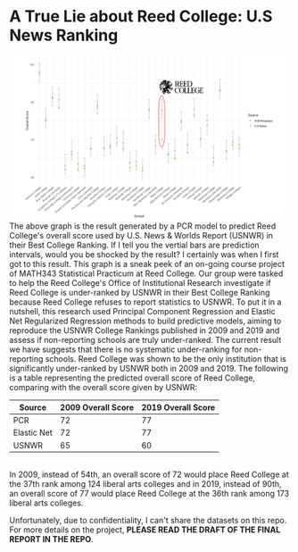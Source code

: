 # A True Lie about Reed College: U.S News Ranking
![](img/2019pcrPI_1.png)
The above graph is the result generated by a PCR model to predict Reed College's overall score used by U.S. News & Worlds Report (USNWR) in  their Best College Ranking. If I tell you the vertial bars are prediction intervals, would you be shocked by the result? I certainly was when I first got to this result. This graph is a sneak peek of an on-going course project of MATH343 Statistical Practicum at Reed College. Our group were tasked to help the Reed College's Office of Institutional Research investigate if Reed College is under-ranked by USNWR in their Best College Ranking because Reed College refuses to report statistics to USNWR. To put it in a nutshell, this research used Principal Component Regression and Elastic Net Regularized Regression methods to build predictive models, aiming to reproduce the USNWR College Rankings published in 2009 and 2019 and assess if non-reporting schools are truly under-ranked. The current result we have suggests that there is no systematic under-ranking for non-reporting schools. Reed College was shown to be the only institution that is significantly under-ranked by USNWR both in 2009 and 2019.
The following is a table representing the predicted overall score of Reed College, comparing with the overall score given by USNWR:
</br>

Source | 2009 Overall Score| 2019 Overall Score
-------|------|------
PCR    | 72   | 77
Elastic Net | 72 | 77
USNWR | 65 | 60

</br>
In 2009, instead of 54th, an overall score of 72 would place Reed College at the 37th rank among 124 liberal arts colleges and in 2019, instead of 90th, an overall score of 77 would place Reed College at the 36th rank among 173 liberal arts colleges. </br>

Unfortunately, due to confidentiality, I can't share the datasets on this repo. For more details on the project, **PLEASE READ THE DRAFT OF THE FINAL REPORT IN THE REPO**.

